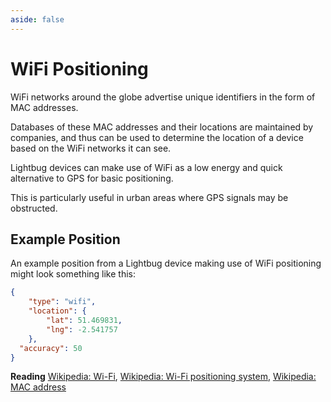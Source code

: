 ```yaml
---
aside: false
---
```


# WiFi Positioning

WiFi networks around the globe advertise unique identifiers in the form of MAC addresses.

Databases of these MAC addresses and their locations are maintained by companies, and thus can be used to determine the location of a device based on the WiFi networks it can see.

Lightbug devices can make use of WiFi as a low energy and quick alternative to GPS for basic positioning.

This is particularly useful in urban areas where GPS signals may be obstructed.

## Example Position

An example position from a Lightbug device making use of WiFi positioning might look something like this:

```json
{
    "type": "wifi",
    "location": {
        "lat": 51.469831,
        "lng": -2.541757
    },
  "accuracy": 50
}
```

**Reading** [Wikipedia: Wi-Fi](https://en.wikipedia.org/wiki/Wi-Fi),
[Wikipedia: Wi-Fi positioning system](https://en.wikipedia.org/wiki/Wi-Fi_positioning_system),
[Wikipedia: MAC address](https://en.wikipedia.org/wiki/MAC_address)
